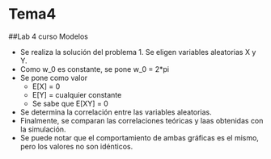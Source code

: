 # Tema4
##Lab 4 curso Modelos

* Se realiza la solución del problema 1. Se eligen variables aleatorias X y Y.
* Como w_0 es constante, se pone w_0 = 2*pi
* Se pone como valor
    * E[X] = 0 
    * E[Y] = cualquier constante
    * Se sabe que E[XY] = 0
* Se determina la correlación entre las variables aleatorias. 
* Finalmente, se comparan las correlaciones teóricas y laas obtenidas con la simulación.
* Se puede notar que el comportamiento de ambas gráficas es el mismo, pero los valores no son idénticos.

